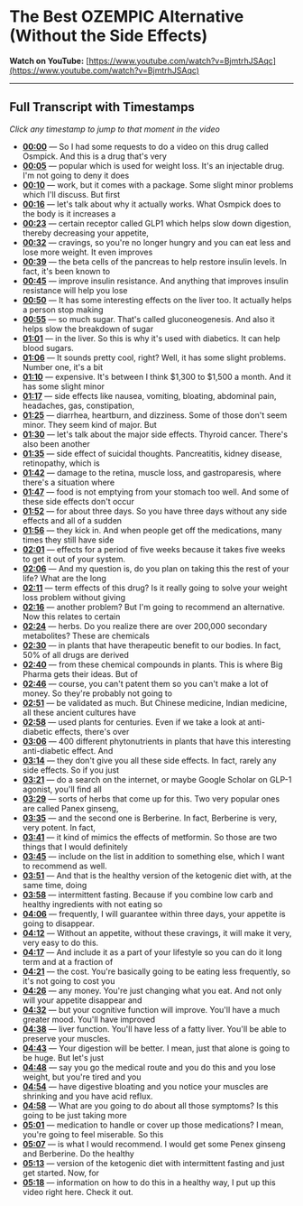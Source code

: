 # The Best OZEMPIC Alternative (Without the Side Effects)

**Watch on YouTube:** [https://www.youtube.com/watch?v=BjmtrhJSAqc](https://www.youtube.com/watch?v=BjmtrhJSAqc)

---

## Full Transcript with Timestamps

*Click any timestamp to jump to that moment in the video*

- **[00:00](https://www.youtube.com/watch?v=BjmtrhJSAqc&t=0s)** — So I had some requests to do a video on this drug called Osmpick. And this is a drug that's very
- **[00:05](https://www.youtube.com/watch?v=BjmtrhJSAqc&t=5s)** — popular which is used for weight loss. It's an injectable drug. I'm not going to deny it does
- **[00:10](https://www.youtube.com/watch?v=BjmtrhJSAqc&t=10s)** — work, but it comes with a package. Some slight minor problems which I'll discuss. But first
- **[00:16](https://www.youtube.com/watch?v=BjmtrhJSAqc&t=16s)** — let's talk about why it actually works. What Osmpick does to the body is it increases a
- **[00:23](https://www.youtube.com/watch?v=BjmtrhJSAqc&t=23s)** — certain receptor called GLP1 which helps slow down digestion, thereby decreasing your appetite,
- **[00:32](https://www.youtube.com/watch?v=BjmtrhJSAqc&t=32s)** — cravings, so you're no longer hungry and you can eat less and lose more weight. It even improves
- **[00:39](https://www.youtube.com/watch?v=BjmtrhJSAqc&t=39s)** — the beta cells of the pancreas to help restore insulin levels. In fact, it's been known to
- **[00:45](https://www.youtube.com/watch?v=BjmtrhJSAqc&t=45s)** — improve insulin resistance. And anything that improves insulin resistance will help you lose
- **[00:50](https://www.youtube.com/watch?v=BjmtrhJSAqc&t=50s)** — It has some interesting effects on the liver too. It actually helps a person stop making
- **[00:55](https://www.youtube.com/watch?v=BjmtrhJSAqc&t=55s)** — so much sugar. That's called gluconeogenesis. And also it helps slow the breakdown of sugar
- **[01:01](https://www.youtube.com/watch?v=BjmtrhJSAqc&t=61s)** — in the liver. So this is why it's used with diabetics. It can help blood sugars.
- **[01:06](https://www.youtube.com/watch?v=BjmtrhJSAqc&t=66s)** — It sounds pretty cool, right? Well, it has some slight problems. Number one, it's a bit
- **[01:10](https://www.youtube.com/watch?v=BjmtrhJSAqc&t=70s)** — expensive. It's between I think $1,300 to $1,500 a month. And it has some slight minor
- **[01:17](https://www.youtube.com/watch?v=BjmtrhJSAqc&t=77s)** — side effects like nausea, vomiting, bloating, abdominal pain, headaches, gas, constipation,
- **[01:25](https://www.youtube.com/watch?v=BjmtrhJSAqc&t=85s)** — diarrhea, heartburn, and dizziness. Some of those don't seem minor. They seem kind of major. But
- **[01:30](https://www.youtube.com/watch?v=BjmtrhJSAqc&t=90s)** — let's talk about the major side effects. Thyroid cancer. There's also been another
- **[01:35](https://www.youtube.com/watch?v=BjmtrhJSAqc&t=95s)** — side effect of suicidal thoughts. Pancreatitis, kidney disease, retinopathy, which is
- **[01:42](https://www.youtube.com/watch?v=BjmtrhJSAqc&t=102s)** — damage to the retina, muscle loss, and gastroparesis, where there's a situation where
- **[01:47](https://www.youtube.com/watch?v=BjmtrhJSAqc&t=107s)** — food is not emptying from your stomach too well. And some of these side effects don't occur
- **[01:52](https://www.youtube.com/watch?v=BjmtrhJSAqc&t=112s)** — for about three days. So you have three days without any side effects and all of a sudden
- **[01:56](https://www.youtube.com/watch?v=BjmtrhJSAqc&t=116s)** — they kick in. And when people get off the medications, many times they still have side
- **[02:01](https://www.youtube.com/watch?v=BjmtrhJSAqc&t=121s)** — effects for a period of five weeks because it takes five weeks to get it out of your system.
- **[02:06](https://www.youtube.com/watch?v=BjmtrhJSAqc&t=126s)** — And my question is, do you plan on taking this the rest of your life? What are the long
- **[02:11](https://www.youtube.com/watch?v=BjmtrhJSAqc&t=131s)** — term effects of this drug? Is it really going to solve your weight loss problem without giving
- **[02:16](https://www.youtube.com/watch?v=BjmtrhJSAqc&t=136s)** — another problem? But I'm going to recommend an alternative. Now this relates to certain
- **[02:24](https://www.youtube.com/watch?v=BjmtrhJSAqc&t=144s)** — herbs. Do you realize there are over 200,000 secondary metabolites? These are chemicals
- **[02:30](https://www.youtube.com/watch?v=BjmtrhJSAqc&t=150s)** — in plants that have therapeutic benefit to our bodies. In fact, 50% of all drugs are derived
- **[02:40](https://www.youtube.com/watch?v=BjmtrhJSAqc&t=160s)** — from these chemical compounds in plants. This is where Big Pharma gets their ideas. But of
- **[02:46](https://www.youtube.com/watch?v=BjmtrhJSAqc&t=166s)** — course, you can't patent them so you can't make a lot of money. So they're probably not going to
- **[02:51](https://www.youtube.com/watch?v=BjmtrhJSAqc&t=171s)** — be validated as much. But Chinese medicine, Indian medicine, all these ancient cultures have
- **[02:58](https://www.youtube.com/watch?v=BjmtrhJSAqc&t=178s)** — used plants for centuries. Even if we take a look at anti-diabetic effects, there's over
- **[03:06](https://www.youtube.com/watch?v=BjmtrhJSAqc&t=186s)** — 400 different phytonutrients in plants that have this interesting anti-diabetic effect. And
- **[03:14](https://www.youtube.com/watch?v=BjmtrhJSAqc&t=194s)** — they don't give you all these side effects. In fact, rarely any side effects. So if you just
- **[03:21](https://www.youtube.com/watch?v=BjmtrhJSAqc&t=201s)** — do a search on the internet, or maybe Google Scholar on GLP-1 agonist, you'll find all
- **[03:29](https://www.youtube.com/watch?v=BjmtrhJSAqc&t=209s)** — sorts of herbs that come up for this. Two very popular ones are called Panex ginseng,
- **[03:35](https://www.youtube.com/watch?v=BjmtrhJSAqc&t=215s)** — and the second one is Berberine. In fact, Berberine is very, very potent. In fact,
- **[03:41](https://www.youtube.com/watch?v=BjmtrhJSAqc&t=221s)** — it kind of mimics the effects of metformin. So those are two things that I would definitely
- **[03:45](https://www.youtube.com/watch?v=BjmtrhJSAqc&t=225s)** — include on the list in addition to something else, which I want to recommend as well.
- **[03:51](https://www.youtube.com/watch?v=BjmtrhJSAqc&t=231s)** — And that is the healthy version of the ketogenic diet with, at the same time, doing
- **[03:58](https://www.youtube.com/watch?v=BjmtrhJSAqc&t=238s)** — intermittent fasting. Because if you combine low carb and healthy ingredients with not eating so
- **[04:06](https://www.youtube.com/watch?v=BjmtrhJSAqc&t=246s)** — frequently, I will guarantee within three days, your appetite is going to disappear.
- **[04:12](https://www.youtube.com/watch?v=BjmtrhJSAqc&t=252s)** — Without an appetite, without these cravings, it will make it very, very easy to do this.
- **[04:17](https://www.youtube.com/watch?v=BjmtrhJSAqc&t=257s)** — And include it as a part of your lifestyle so you can do it long term and at a fraction of
- **[04:21](https://www.youtube.com/watch?v=BjmtrhJSAqc&t=261s)** — the cost. You're basically going to be eating less frequently, so it's not going to cost you
- **[04:26](https://www.youtube.com/watch?v=BjmtrhJSAqc&t=266s)** — any money. You're just changing what you eat. And not only will your appetite disappear and
- **[04:32](https://www.youtube.com/watch?v=BjmtrhJSAqc&t=272s)** — but your cognitive function will improve. You'll have a much greater mood. You'll have improved
- **[04:38](https://www.youtube.com/watch?v=BjmtrhJSAqc&t=278s)** — liver function. You'll have less of a fatty liver. You'll be able to preserve your muscles.
- **[04:43](https://www.youtube.com/watch?v=BjmtrhJSAqc&t=283s)** — Your digestion will be better. I mean, just that alone is going to be huge. But let's just
- **[04:48](https://www.youtube.com/watch?v=BjmtrhJSAqc&t=288s)** — say you go the medical route and you do this and you lose weight, but you're tired and you
- **[04:54](https://www.youtube.com/watch?v=BjmtrhJSAqc&t=294s)** — have digestive bloating and you notice your muscles are shrinking and you have acid reflux.
- **[04:58](https://www.youtube.com/watch?v=BjmtrhJSAqc&t=298s)** — What are you going to do about all those symptoms? Is this going to be just taking more
- **[05:01](https://www.youtube.com/watch?v=BjmtrhJSAqc&t=301s)** — medication to handle or cover up those medications? I mean, you're going to feel miserable. So this
- **[05:07](https://www.youtube.com/watch?v=BjmtrhJSAqc&t=307s)** — is what I would recommend. I would get some Penex ginseng and Berberine. Do the healthy
- **[05:13](https://www.youtube.com/watch?v=BjmtrhJSAqc&t=313s)** — version of the ketogenic diet with intermittent fasting and just get started. Now, for
- **[05:18](https://www.youtube.com/watch?v=BjmtrhJSAqc&t=318s)** — information on how to do this in a healthy way, I put up this video right here. Check it out.
